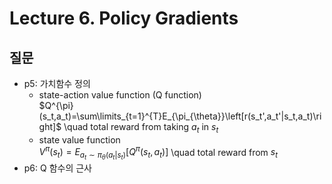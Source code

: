 # Lecture 6. Policy Gradients

## 질문
- p5: 가치함수 정의
  - state-action value function (Q function)    
    $Q^{\pi}(s_t,a_t)=\sum\limits_{t=1}^{T}E_{\pi_{\theta}}\left[r(s_t',a_t'|s_t,a_t)\right]$ \quad total reward from taking $a_t$ in $s_t$      
  - state value function   
    $V^{\pi}(s_t)=E_{a_t\sim\pi_{\theta}(a_t|s_t)}\left[Q^{\pi}(s_t,a_t)\right]$ \quad total reward from  $s_t$   
- p6: Q 함수의 근사
